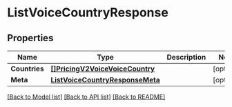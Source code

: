 # ListVoiceCountryResponse

## Properties
Name | Type | Description | Notes
------------ | ------------- | ------------- | -------------
**Countries** | [**[]PricingV2VoiceVoiceCountry**](pricing.v2.voice.voice_country.md) |  |[optional] 
**Meta** | [**ListVoiceCountryResponseMeta**](ListVoiceCountryResponse_meta.md) |  |[optional] 

[[Back to Model list]](../README.md#documentation-for-models) [[Back to API list]](../README.md#documentation-for-api-endpoints) [[Back to README]](../README.md)


